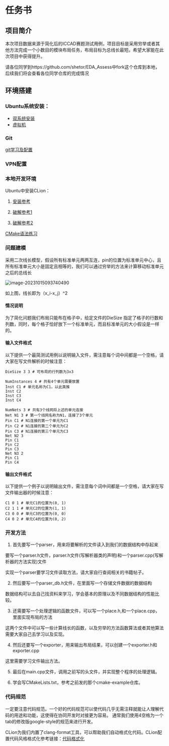 # 任务书

## 项目简介

本次项目数据来源于简化后的ICCAD赛题测试用例，项目目标是采用穷举或者其他方法完成一个小数目的模块布局任务，布局目标为总线长最短。希望大家能在此次项目中获得提升。

请各位同学到https://github.com/shetor/EDA_Assess中fork这个仓库到本地，后续我们将会查看各位同学仓库的完成情况

## 环境搭建

### Ubuntu系统安装：

+ [双系统安装](https://blog.csdn.net/Flag_ing/article/details/121908340)
+ [虚拟机](https://blog.51cto.com/u_15980043/6084029)

### Git

[git学习及配置](https://www.liaoxuefeng.com/wiki/896043488029600)

### VPN配置





### 本地开发环境

Ubuntu中安装CLion：

1. [安装参考](https://blog.csdn.net/feimeng116/article/details/105898892)

2. [破解参考1](https://www.bilibili.com/read/cv24307324/)

3. [破解参考2](https://www.quanxiaoha.com/clion-pojie/clion-pojie-202313.html)

[CMake语法练习](https://github.com/ttroy50/cmake-examples)

### 问题建模

采用二次线长模型，假设所有标准单元两两互连，pin的位置为标准单元中心，且所有标准单元大小是固定且相等的，我们可以通过穷举的方法来计算移动标准单元之后的总线长

![image-20231015093740490](C:\Users\Lenovo\AppData\Roaming\Typora\typora-user-images\image-20231015093740490.png)

如上图，线长即为（x_i-x_j）^2

#### 情况说明

为了简化问题我们布局只能布在格子中，给定文件的DieSize 指定了格子的行数和列数，同时，每个格子恰好放下一个标准单元，而且标准单元的大小假设是一样的。

#### 输入文件格式

以下提供一个最简测试用例以说明输入文件，需注意每个词中间都是一个空格，请大家在写文件解析的时候注意：

```
DieSize 3 3 # 可布局的行列数为3x3

NumInstances 4 # 共有4个单元需要放置
Inst C1 # 单元名称为C1，以此类推
Inst C2
Inst C3
Inst C4

NumNets 3 # 共有3个线网将上述的单元连接
Net N1 3 # 第一个线网名称为N1，连接了3个单元
Pin C1 # N1连接的第一个单元为C1
Pin C2 # N1连接的第二个单元为C2
Pin C3 # N1连接的第三个单元为C3
Net N2 3
Pin C1
Pin C2
Pin C3
Net N3 2
Pin C1
Pin C4
```

#### 输出文件格式

以下提供一个例子以说明输出文件，需注意每个词中间都是一个空格，请大家在写文件输出器的时候注意：

```
C1 0 1 # 单元C1的位置为(0, 1)
C2 1 1 # 单元C2的位置为(1, 1)
C3 0 0 # 单元C3的位置为(0, 0)
C4 0 2 # 单元C4的位置为(0, 2)
```

### 开发方法

1. 首先要写一个parser，用来将要解析的文件读入到我们的数据结构中存起来

要写一个parser.h文件，parser.h文件(写解析器类的声明)和一个parser.cpp(写解析器的方法实现)文件

实现一个parser要学习文件读取方法，请大家自行查阅相关的书籍帖子。

2. 然后要写一个parser_db.h文件，在里面写一个存储文件数据的数据结构

数据结构可以去自己找资料来学习，学会基本的原理以及不同数据结构的性能比较。

3. 还需要写一个处理逻辑的函数文件，可以写一个place.h,和一个place.cpp，里面实现布局的方法

这两个文件中可以写一些计算线长的函数，以及穷举的方法函数算法或者其他算法需要大家自己去学习以及实现。

4. 然后还要写一个exporter，用来输出布局结果，可以创建一个exporter.h和exporter.cpp

这里需要学习文件输出方法。

5. 最后在main.cpp文件，调用之前写的头文件，并实现整个程序的处理逻辑。

6. 学会写CMakeLists.txt，参考之前发的那个cmake-example仓库。

### 代码规范

一定要注意代码规范。一个好的代码规范可以使代码几乎无需注释就能让人理解代码的用途和功能，这使得在协同开发时对接更为容易。 通常我们使用4空格为一个tab的修改版google-style的规范来进行开发。

CLion为我们内置了clang-format工具，可以帮助我们自动格式化代码。CLion配置代码风格格式化参考链接：[代码格式化](https://zh-googlestyleguide.readthedocs.io/en/latest/google-cpp-styleguide/)